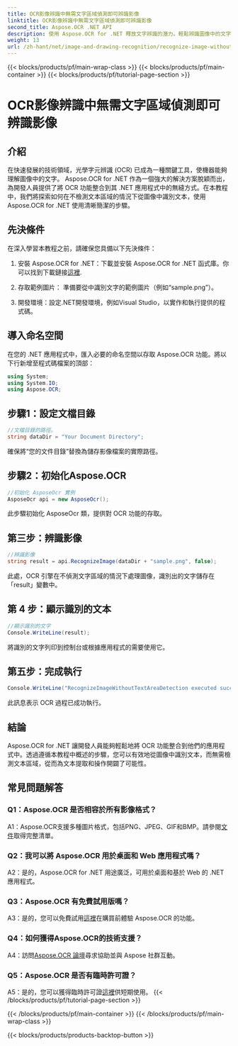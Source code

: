 ```yaml
---
title: OCR影像辨識中無需文字區域偵測即可辨識影像
linktitle: OCR影像辨識中無需文字區域偵測即可辨識影像
second_title: Aspose.OCR .NET API
description: 使用 Aspose.OCR for .NET 釋放文字辨識的潛力。輕鬆辨識圖像中的文字。
weight: 13
url: /zh-hant/net/image-and-drawing-recognition/recognize-image-without-text-area-detection/
---
```


{{< blocks/products/pf/main-wrap-class >}}
{{< blocks/products/pf/main-container >}}
{{< blocks/products/pf/tutorial-page-section >}}

# OCR影像辨識中無需文字區域偵測即可辨識影像

## 介紹

在快速發展的技術領域，光學字元辨識 (OCR) 已成為一種關鍵工具，使機器能夠理解圖像中的文字。 Aspose.OCR for .NET 作為一個強大的解決方案脫穎而出，為開發人員提供了將 OCR 功能整合到其 .NET 應用程式中的無縫方式。在本教程中，我們將探索如何在不檢測文本區域的情況下從圖像中識別文本，使用 Aspose.OCR for .NET 使用清晰簡潔的步驟。

## 先決條件

在深入學習本教程之前，請確保您具備以下先決條件：

1. 安裝 Aspose.OCR for .NET：下載並安裝 Aspose.OCR for .NET 函式庫。你可以找到下載鏈接[這裡](https://releases.aspose.com/ocr/net/).

2. 存取範例圖片： 準備要從中識別文字的範例圖片（例如“sample.png”）。

3. 開發環境：設定.NET開發環境，例如Visual Studio，以實作和執行提供的程式碼。

## 導入命名空間

在您的 .NET 應用程式中，匯入必要的命名空間以存取 Aspose.OCR 功能。將以下行新增至程式碼檔案的頂部：

```csharp
using System;
using System.IO;
using Aspose.OCR;
```

## 步驟1：設定文檔目錄

```csharp
//文檔目錄的路徑。
string dataDir = "Your Document Directory";
```

確保將“您的文件目錄”替換為儲存影像檔案的實際路徑。

## 步驟2：初始化Aspose.OCR

```csharp
//初始化 AsposeOcr 實例
AsposeOcr api = new AsposeOcr();
```

此步驟初始化 AsposeOcr 類，提供對 OCR 功能的存取。

## 第三步：辨識影像

```csharp
//辨識影像
string result = api.RecognizeImage(dataDir + "sample.png", false);
```

此處，OCR 引擎在不偵測文字區域的情況下處理圖像，識別出的文字儲存在「result」變數中。

## 第 4 步：顯示識別的文本

```csharp
//顯示識別的文字
Console.WriteLine(result);
```

將識別的文字列印到控制台或根據應用程式的需要使用它。

## 第五步：完成執行

```csharp
Console.WriteLine("RecognizeImageWithoutTextAreaDetection executed successfully");
```

此訊息表示 OCR 過程已成功執行。

## 結論

Aspose.OCR for .NET 讓開發人員能夠輕鬆地將 OCR 功能整合到他們的應用程式中。透過遵循本教程中概述的步驟，您可以有效地從圖像中識別文本，而無需檢測文本區域，從而為文本提取和操作開闢了可能性。

## 常見問題解答

### Q1：Aspose.OCR 是否相容於所有影像格式？

 A1：Aspose.OCR支援多種圖片格式，包括PNG、JPEG、GIF和BMP。請參閱[文件](https://reference.aspose.com/ocr/net/)取得完整清單。

### Q2：我可以將 Aspose.OCR 用於桌面和 Web 應用程式嗎？

A2：是的，Aspose.OCR for .NET 用途廣泛，可用於桌面和基於 Web 的 .NET 應用程式。

### Q3：Aspose.OCR 有免費試用版嗎？

 A3：是的，您可以免費試用[這裡](https://releases.aspose.com/)在購買前體驗 Aspose.OCR 的功能。

### Q4：如何獲得Aspose.OCR的技術支援？

 A4：訪問[Aspose.OCR 論壇](https://forum.aspose.com/c/ocr/16)尋求協助並與 Aspose 社群互動。

### Q5：Aspose.OCR 是否有臨時許可證？

 A5：是的，您可以獲得臨時許可證[這裡](https://purchase.aspose.com/temporary-license/)供短期使用。
{{< /blocks/products/pf/tutorial-page-section >}}

{{< /blocks/products/pf/main-container >}}
{{< /blocks/products/pf/main-wrap-class >}}

{{< blocks/products/products-backtop-button >}}
